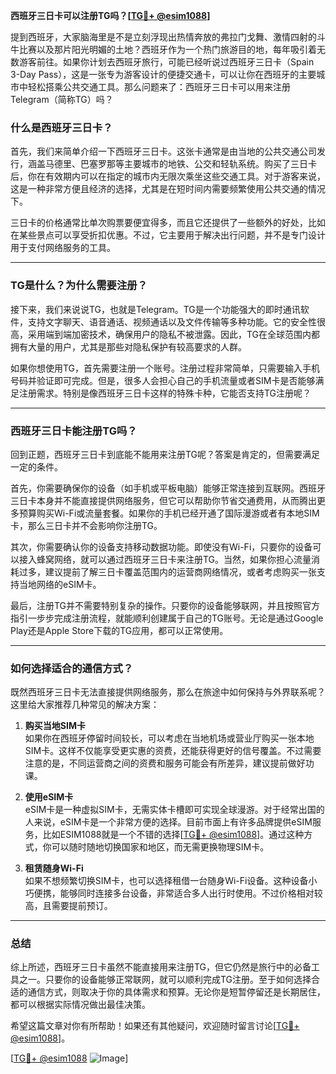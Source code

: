 **西班牙三日卡可以注册TG吗？[[TG💪+ @esim1088](https://t.me/s/esim1088)]**

提到西班牙，大家脑海里是不是立刻浮现出热情奔放的弗拉门戈舞、激情四射的斗牛比赛以及那片阳光明媚的土地？西班牙作为一个热门旅游目的地，每年吸引着无数游客前往。如果你计划去西班牙旅行，可能已经听说过西班牙三日卡（Spain 3-Day Pass），这是一张专为游客设计的便捷交通卡，可以让你在西班牙的主要城市中轻松搭乘公共交通工具。那么问题来了：西班牙三日卡可以用来注册Telegram（简称TG）吗？

### 什么是西班牙三日卡？

首先，我们来简单介绍一下西班牙三日卡。这张卡通常是由当地的公共交通公司发行，涵盖马德里、巴塞罗那等主要城市的地铁、公交和轻轨系统。购买了三日卡后，你在有效期内可以在指定的城市内无限次乘坐这些交通工具。对于游客来说，这是一种非常方便且经济的选择，尤其是在短时间内需要频繁使用公共交通的情况下。

三日卡的价格通常比单次购票要便宜得多，而且它还提供了一些额外的好处，比如在某些景点可以享受折扣优惠。不过，它主要用于解决出行问题，并不是专门设计用于支付网络服务的工具。

---

### TG是什么？为什么需要注册？

接下来，我们来说说TG，也就是Telegram。TG是一个功能强大的即时通讯软件，支持文字聊天、语音通话、视频通话以及文件传输等多种功能。它的安全性很高，采用端到端加密技术，确保用户的隐私不被泄露。因此，TG在全球范围内都拥有大量的用户，尤其是那些对隐私保护有较高要求的人群。

如果你想使用TG，首先需要注册一个账号。注册过程非常简单，只需要输入手机号码并验证即可完成。但是，很多人会担心自己的手机流量或者SIM卡是否能够满足注册需求。特别是像西班牙三日卡这样的特殊卡种，它能否支持TG注册呢？

---

### 西班牙三日卡能注册TG吗？

回到正题，西班牙三日卡到底能不能用来注册TG呢？答案是肯定的，但需要满足一定的条件。

首先，你需要确保你的设备（如手机或平板电脑）能够正常连接到互联网。西班牙三日卡本身并不能直接提供网络服务，但它可以帮助你节省交通费用，从而腾出更多预算购买Wi-Fi或流量套餐。如果你的手机已经开通了国际漫游或者有本地SIM卡，那么三日卡并不会影响你注册TG。

其次，你需要确认你的设备支持移动数据功能。即使没有Wi-Fi，只要你的设备可以接入蜂窝网络，就可以通过西班牙三日卡来注册TG。当然，如果你担心流量消耗过多，建议提前了解三日卡覆盖范围内的运营商网络情况，或者考虑购买一张支持当地网络的eSIM卡。

最后，注册TG并不需要特别复杂的操作。只要你的设备能够联网，并且按照官方指引一步步完成注册流程，就能顺利创建属于自己的TG账号。无论是通过Google Play还是Apple Store下载的TG应用，都可以正常使用。

---

### 如何选择适合的通信方式？

既然西班牙三日卡无法直接提供网络服务，那么在旅途中如何保持与外界联系呢？这里给大家推荐几种常见的解决方案：

1. **购买当地SIM卡**  
   如果你在西班牙停留时间较长，可以考虑在当地机场或营业厅购买一张本地SIM卡。这样不仅能享受更实惠的资费，还能获得更好的信号覆盖。不过需要注意的是，不同运营商之间的资费和服务可能会有所差异，建议提前做好功课。

2. **使用eSIM卡**  
   eSIM卡是一种虚拟SIM卡，无需实体卡槽即可实现全球漫游。对于经常出国的人来说，eSIM卡是一个非常方便的选择。目前市面上有许多品牌提供eSIM服务，比如ESIM1088就是一个不错的选择[[TG💪+ @esim1088](https://t.me/s/esim1088)]。通过这种方式，你可以随时随地切换国家和地区，而无需更换物理SIM卡。

3. **租赁随身Wi-Fi**  
   如果不想频繁切换SIM卡，也可以选择租借一台随身Wi-Fi设备。这种设备小巧便携，能够同时连接多台设备，非常适合多人出行时使用。不过价格相对较高，且需要提前预订。

---

### 总结

综上所述，西班牙三日卡虽然不能直接用来注册TG，但它仍然是旅行中的必备工具之一。只要你的设备能够正常联网，就可以顺利完成TG注册。至于如何选择合适的通信方式，则取决于你的具体需求和预算。无论你是短暂停留还是长期居住，都可以根据实际情况做出最佳决策。

希望这篇文章对你有所帮助！如果还有其他疑问，欢迎随时留言讨论[[TG💪+ @esim1088](https://t.me/s/esim1088)]。

[[TG💪+ @esim1088](https://t.me/s/esim1088) ![Image](https://i.postimg.cc/4NQfJmqS/Snipaste-2025-05-13-00-14-12.png)]